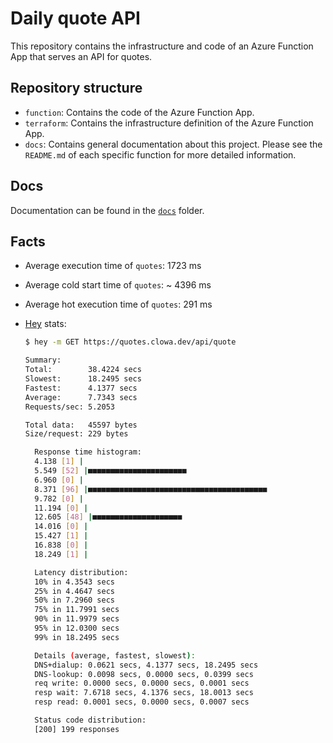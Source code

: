 # Daily quote API

This repository contains the infrastructure and code of an Azure Function App that serves an API for quotes.

## Repository structure

- `function`: Contains the code of the Azure Function App.
- `terraform`: Contains the infrastructure definition of the Azure Function App.
- `docs`: Contains general documentation about this project. Please see the `README.md` of each specific function for more detailed information.

## Docs

Documentation can be found in the [`docs`](./docs/README.md) folder.

## Facts

- Average execution time of `quotes`: 1723 ms
- Average cold start time of `quotes`: ~ 4396 ms
- Average hot execution time of `quotes`: 291 ms
- [Hey](https://github.com/rakyll/hey) stats:

  ```bash
  $ hey -m GET https://quotes.clowa.dev/api/quote

  Summary:
  Total:        38.4224 secs
  Slowest:      18.2495 secs
  Fastest:      4.1377 secs
  Average:      7.7343 secs
  Requests/sec: 5.2053

  Total data:   45597 bytes
  Size/request: 229 bytes

    Response time histogram:
    4.138 [1] |
    5.549 [52] |■■■■■■■■■■■■■■■■■■■■■■
    6.960 [0] |
    8.371 [96] |■■■■■■■■■■■■■■■■■■■■■■■■■■■■■■■■■■■■■■■■
    9.782 [0] |
    11.194 [0] |
    12.605 [48] |■■■■■■■■■■■■■■■■■■■■
    14.016 [0] |
    15.427 [1] |
    16.838 [0] |
    18.249 [1] |

    Latency distribution:
    10% in 4.3543 secs
    25% in 4.4647 secs
    50% in 7.2960 secs
    75% in 11.7991 secs
    90% in 11.9979 secs
    95% in 12.0300 secs
    99% in 18.2495 secs

    Details (average, fastest, slowest):
    DNS+dialup: 0.0621 secs, 4.1377 secs, 18.2495 secs
    DNS-lookup: 0.0098 secs, 0.0000 secs, 0.0399 secs
    req write: 0.0000 secs, 0.0000 secs, 0.0001 secs
    resp wait: 7.6718 secs, 4.1376 secs, 18.0013 secs
    resp read: 0.0001 secs, 0.0000 secs, 0.0007 secs

    Status code distribution:
    [200] 199 responses
  ```
